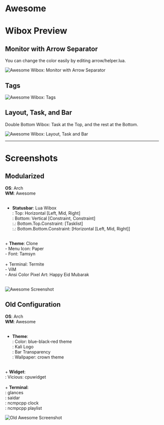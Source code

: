 Awesome
=====================

# Wibox Preview

## Monitor with Arrow Separator

You can change the color easily by editing arrow/helper.lua.

![Awesome Wibox: Monitor with Arrow Separator][wibox-arrow]

## Tags

![Awesome Wibox: Tags][wibox-tags]

## Layout, Task, and Bar

Double Bottom Wibox: Task at the Top, and the rest at the Bottom.

![Awesome Wibox: Layout, Task and Bar][wibox-layout-bar]

-- -- --

# Screenshots

## Modularized

<strong>OS</strong>: Arch<br/>
<strong>WM</strong>: Awesome<br/>
<br/>
  + <strong>Statusbar</strong>: Lua Wibox<br/>
  : Top: Horizontal [Left, Mid, Right]<br/>
  : Bottom: Vertical [Constraint, Constraint]<br/>
  :.: Bottom.Top.Constraint: [Tasklist]<br/>
  :.: Bottom.Bottom.Constraint: [Horizontal [Left, Mid, Right]]<br/>
<br/>
  + <strong>Theme</strong>: Clone<br/>
  - Menu Icon: Paper<br/>
  - Font: Tamsyn<br/>
<br/>
  + Terminal: Termite<br/>
  - ViM<br/>
  - Ansi Color Pixel Art: Happy Eid Mubarak<br/>
<br/>

![Awesome Screenshot][picasa-ss-awesome]

## Old Configuration

<strong>OS</strong>: Arch<br/>
<strong>WM</strong>: Awesome<br/>
<br/>
  + <strong>Theme</strong>:<br/>
  : Color: blue-black-red theme<br/>
  : Kali Logo<br/>
  : Bar Transparency<br/>
  : Wallpaper: crown theme<br/>
<br/>
  + <strong>Widget</strong>:<br/>
  : Vicious: cpuwidget<br/>
<br/>
  + <strong>Terminal</strong>:<br/>
  : glances<br/>
  : saidar<br/>
  : ncmpcpp clock<br/>
  : ncmpcpp playlist

![Old Awesome Screenshot][picasa-ss-awesome-old]

[picasa-ss-awesome-old]: https://lh3.googleusercontent.com/-NgcARBSpJEc/Vz2oASMylYI/AAAAAAAAARM/3IssneEeNb8JDV6NUZoS2rPNz5FHp3CQQCCo/s0/awesome.png

[picasa-ss-awesome]: https://lh3.googleusercontent.com/-Dh5_vrOjU_s/V4uZbgMmeMI/AAAAAAAAAdM/e74eomkUtUsnwVPgIt-0GMGt6CeAHFjFwCCo/s0/awesome-modularized-configuration-red-stacked.png


[wibox-arrow]: https://github.com/epsi-rns/dotfiles/blob/master/awesome/readme/wibox-arrow.png
[wibox-tags]: https://github.com/epsi-rns/dotfiles/blob/master/awesome/readme/wibox-tags.png
[wibox-layout-bar]: https://github.com/epsi-rns/dotfiles/blob/master/awesome/readme/wibox-layout-bar.png
